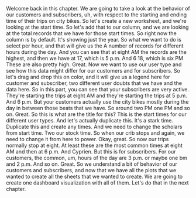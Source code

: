 Welcome back in this chapter.
We are going to take a look at the behavior of our customers
and subscribers, uh, with respect to the starting and ending
time of their trips on city bikes.
So let's create a new worksheet, and we're looking
at the start time.
So let's add that to our column, and we are looking
at the total records that we have for those start times.
So right now the column is by default.
It's showing just the year.
So what we want to do is select per hour, and that will give
us the A number of records for different hours during the day.
And you can see that at eight AM the records are the highest,
and then we have at 17, which is 5 p.m. And 6 18, which is
six PM These are also pretty high.
Great. Now we want to use our user type and see how this data
might differ for our customers and for subscribers.
So let's drag and drop this on color, and it will give us
a legend here for customer and subscriber, two different user
doubts that we have and the data here.
So in this part, you can see that your subscribers are very
active.
They're starting the trips at eight AM and they're starting
the trips at 5 p.m. And 6 p.m.
But your customers actually use the city bikes mostly
during the day in between those beats that we have.
So around two PM one PM and so on.
Great. So this is what are the title for this?
This is the start times for our different user types.
And let's actually duplicate this.
It's a stark time.
Duplicate this and create any times.
And we need to change the scholars from start time.
Two our stock time.
So when our crib stops and again, we need to change it
from here to power.
Okay, great.
So now our trips normally stop at eight.
At least these are the most common times at eight AM and then
at 6 p.m. And Cyprien.
But this is for subscribers.
For our customers, the common, um, hours of the day are
3 p.m. or maybe one bm and 2 p.m. And so on.
Great. So we understand a bit of behavior of our customers
and subscribers, and now that we have all the plots that
we wanted to create all the sheets that we wanted to create.
We are going to create one dashboard visualization with all
of them.
Let's do that in the next chapter.
